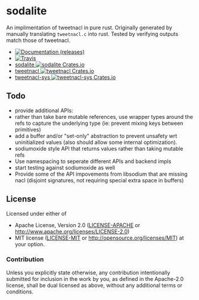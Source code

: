 # sodalite

An implimentation of tweetnacl in pure rust. Originally generated by manually translating `tweetnacl.c` into rust. Tested by verifying outputs match those of tweetnacl.

- [![Documentation (releases)](https://img.shields.io/badge/documentation-release-brightgreen.svg?style=flat)](https://docs.rs/sodalite/)
- [![Travis](https://img.shields.io/travis/jmesmon/sodalite.svg?style=flat)](https://travis-ci.org/jmesmon/sodalite)
- [sodalite ![sodalite Crates.io](https://img.shields.io/crates/v/sodalite.svg?style=flat)](https://crates.io/crates/sodalite)
- [tweetnacl ![tweetnacl Crates.io](https://img.shields.io/crates/v/tweetnacl.svg?style=flat)](https://crates.io/crates/tweetnacl)
- [tweetnacl-sys ![tweetnacl-sys Crates.io](https://img.shields.io/crates/v/tweetnacl-sys.svg?style=flat)](https://crates.io/crates/tweetnacl-sys)

## Todo

 - provide additional APIs:
  - rather than take bare mutable references, use wrapper types around the refs to capture the underlying type (ie: prevent mixing keys between primitives)
  - add a buffer and/or "set-only" abstraction to prevent unsafety wrt uninitialized values (also should allow some internal optimization).
  - sodiumoxide style API that returns values rather than taking mutable refs
 - Use namespacing to seperate different APIs and backend impls
 - start testing against sodiumoxide as well
 - Provide some of the API impovements from libsodium that are missing nacl (disjoint signatures, not requiring special extra space in buffers)

## License

Licensed under either of
 * Apache License, Version 2.0 ([LICENSE-APACHE](LICENSE-APACHE) or http://www.apache.org/licenses/LICENSE-2.0)
 * MIT license ([LICENSE-MIT](LICENSE-MIT) or http://opensource.org/licenses/MIT)
  at your option.

### Contribution

Unless you explicitly state otherwise, any contribution intentionally submitted
for inclusion in the work by you, as defined in the Apache-2.0 license, shall be dual licensed as above, without any
additional terms or conditions.
